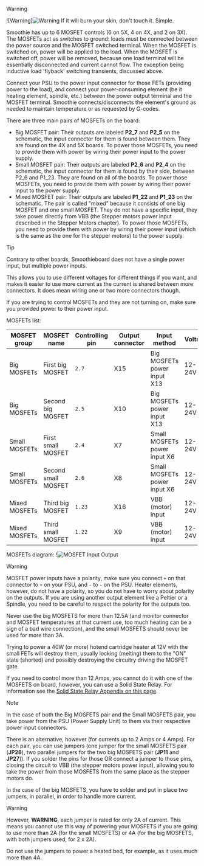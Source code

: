 
> [!WARNING]
> ![Warning]<img src="images/Warning.png" alt="Warning">
> If it will burn your skin, don't touch it. Simple.

Smoothie has up to 6 MOSFET controls (6 on 5X, 4 on 4X, and 2 on 3X). The MOSFETs act as switches to ground: loads must be connected between the power source and the MOSFET switched terminal. When the MOSFET is switched on, power will be applied to the load. When the MOSFET is switched off, power will be removed, because one load terminal will be essentially disconnected and current cannot flow. The exception being inductive load 'flyback' switching transients, discussed above.

Connect your PSU to the power input connector for those FETs (providing power to the load), and connect your power-consuming element (be it heating element, spindle, etc.) between the power output terminal and the MOSFET terminal. Smoothie connects/disconnects the element's ground as needed to maintain temperature or as requested by G-codes.

There are three main pairs of MOSFETs on the board:

- Big MOSFET pair: Their outputs are labeled **P2_7** and **P2_5** on the schematic, the input connector for them is found between them. They are found on the 4X and 5X boards. To power those MOSFETs, you need to provide them with power by wiring their power input to the power supply.
- Small MOSFET pair: Their outputs are labeled **P2_6** and **P2_4** on the schematic, the input connector for them is found by their side, between P2_6 and P1_23. They are found on all of the boards. To power those MOSFETs, you need to provide them with power by wiring their power input to the power supply.
- Mixed MOSFET pair: Their outputs are labeled **P1_22** and **P1_23** on the schematic. The pair is called "mixed" because it consists of one big MOSFET and one small MOSFET. They do not have a specific input, they take power directly from VBB (the Stepper motors power input described in the Stepper Motors chapter). To power those MOSFETs, you need to provide them with power by wiring their power input (which is the same as the one for the stepper motors) to the power supply.

> [!TIP]
> Contrary to other boards, Smoothieboard does not have a single power input, but multiple power inputs.
> 
> This allows you to use different voltages for different things if you want, and makes it easier to use more current as the current is shared between more connectors. It does mean wiring one or two more connectors though.
> 
> If you are trying to control MOSFETs and they are not turning on, make sure you provided power to their power input.

MOSFETs list:

| MOSFET group   | MOSFET name         | Controlling pin | Output connector | Input method                 | Voltage | Current    |
| -------------- | ------------------- | --------------- | ---------------- | ---------------------------- | ------- | ---------- |
| Big MOSFETs    | First big MOSFET    | `2.7`           | X15              | Big MOSFETs power input X13  | 12-24V  | 12.5A max  |
| Big MOSFETs    | Second big MOSFET   | `2.5`           | X10              | Big MOSFETs power input X13  | 12-24V  | 12.5A max  |
| Small MOSFETs  | First small MOSFET  | `2.4`           | X7               | Small MOSFETs power input X6 | 12-24V  | 3A max     |
| Small MOSFETs  | Second small MOSFET | `2.6`           | X8               | Small MOSFETs power input X6 | 12-24V  | 3A max     |
| Mixed MOSFETs  | Third big MOSFET    | `1.23`          | X16              | VBB (motor) input            | 12-24V  | 12.5A max  |
| Mixed MOSFETs  | Third small MOSFET  | `1.22`          | X9               | VBB (motor) input            | 12-24V  | 3A max     |

MOSFETs diagram:
!<img src="images/MOSFETs.png" alt="MOSFET Input Output">

> [!WARNING]
> MOSFET power inputs have a polarity, make sure you connect `+` on that connector to `+` on your PSU, and `-` to `-` on the PSU. Heater elements, however, do not have a polarity, so you do not have to worry about polarity on the outputs. If you are using another output element like a Peltier or a Spindle, you need to be careful to respect the polarity for the outputs too.

Never use the big MOSFETS for more than 12.5A (and monitor connector and MOSFET temperatures at that current use, too much heating can be a sign of a bad wire connection), and the small MOSFETS should never be used for more than 3A.

Trying to power a 40W (or more) hotend cartridge heater at 12V with the small FETs will destroy them, usually locking (melting) them to the "ON" state (shorted) and possibly destroying the circuitry driving the MOSFET gate.

If you need to control more than 12 Amps, you cannot do it with one of the MOSFETS on board, however, you can use a Solid State Relay. For information see the [Solid State Relay Appendix on this page](general-appendixes.md#solidstaterelay).

> [!NOTE]
> In the case of both the Big MOSFETS pair and the Small MOSFETS pair, you take power from the PSU (Power Supply Unit) to them via their respective power input connectors.
> 
> There is an alternative, however (for currents up to 2 Amps or 4 Amps). For each pair, you can use jumpers (one jumper for the small MOSFETS pair (**JP28**), two parallel jumpers for the two big MOSFETS pair (**JP11** and **JP27**)). If you solder the pins for those OR connect a jumper to those pins, closing the circuit to VBB (the stepper motors power input), allowing you to take the power from those MOSFETS from the same place as the stepper motors do.
> 
> In the case of the big MOSFETS, you have to solder and put in place two jumpers, in parallel, in order to handle more current.

> [!WARNING]
> However, **WARNING**, each jumper is rated for only 2A of current. This means you cannot use this way of powering your MOSFETS if you are going to use more than 2A (for the small MOSFETS) or 4A (for the big MOSFETS, with both jumpers used, for 2 x 2A).
> 
> Do not use the jumpers to power a heated bed, for example, as it uses much more than 4A.
